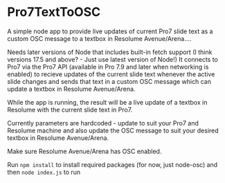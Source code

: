 # Pro7TextToOSC
A simple node app to provide live updates of current Pro7 slide text as a custom OSC message to a textbox in Resolume Avenue/Arena....

Needs later versions of Node that includes built-in fetch support (I think versions 17.5 and above? - Just use latest version of Node!)
It connects to Pro7 via the Pro7 API (available in Pro 7.9 and later when networking is enabled) to recieve updates of the current slide text whenever the active slide changes and sends that text in a custom OSC message which can update a textbox in Resolume Avenue/Arena.

While the app is running, the result will be a live update of a textbox in Resolume with the current slide text in Pro7.

Currently parameters are hardcoded - update to suit your Pro7 and Resolume machine and also update the OSC message to suit your desired textbox in Resolume Avenue/Arena.

Make sure Resolume Avenue/Arena has OSC enabled.

Run `npm install` to install required packages (for now, just node-osc) and then `node index.js` to run
